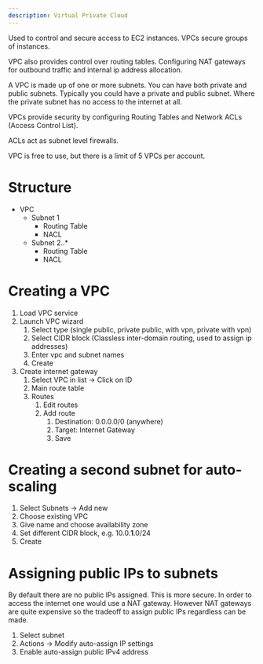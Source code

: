 ```yaml
---
description: Virtual Private Cloud
---
```

Used to control and secure access to EC2 instances. VPCs secure groups of instances.

VPC also provides control over routing tables. Configuring NAT gateways for outbound traffic and internal ip address allocation.

A VPC is made up of one or more subnets. You can have both private and public subnets. Typically you could have a private and public subnet. Where the private subnet has no access to the internet at all.

VPCs provide security by configuring Routing Tables and Network ACLs (Access Control List).

ACLs act as subnet level firewalls.

VPC is free to use, but there is a limit of 5 VPCs per account.

# Structure

* VPC
  * Subnet 1
    * Routing Table
    * NACL
  * Subnet 2..\*
    * Routing Table
    * NACL

# Creating a VPC

1. Load VPC service
2. Launch VPC wizard
   1. Select type (single public, private public, with vpn, private with vpn)
   2. Select CIDR block (Classless inter-domain routing, used to assign ip addresses)
   3. Enter vpc and subnet names
   4. Create
3. Create internet gateway
   1. Select VPC in list -> Click on ID
   2. Main route table
   3. Routes
      1. Edit routes
      2. Add route
         1. Destination: 0.0.0.0/0 (anywhere)
         2. Target: Internet Gateway
         3. Save

# Creating a second subnet for auto-scaling

1. Select Subnets -> Add new
2. Choose existing VPC
3. Give name and choose availability zone
4. Set different CIDR block, e.g. 10.0.**1**.0/24
5. Create

# Assigning public IPs to subnets

By default there are no public IPs assigned.  This is more secure. In order to access the internet one would use a NAT gateway. However NAT gateways are quite expensive so the tradeoff to assign public IPs regardless can be made.

1. Select subnet
2. Actions -> Modify auto-assign IP settings
3. Enable auto-assign public IPv4 address

